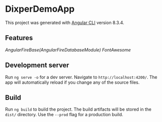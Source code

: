 # DixperDemoApp

This project was generated with [Angular CLI](https://github.com/angular/angular-cli) version 8.3.4.

## Features

_AngularFireBase(AngularFireDatabaseModule)_
_FontAwesome_

## Development server

Run `ng serve -o` for a dev server. Navigate to `http://localhost:4200/`. The app will automatically reload if you change any of the source files.

## Build

Run `ng build` to build the project. The build artifacts will be stored in the `dist/` directory. Use the `--prod` flag for a production build.
